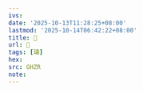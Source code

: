 ```yaml
---
ivs:
date: '2025-10-13T11:28:25+08:00'
lastmod: '2025-10-14T06:42:22+08:00'
title: 󰜼
url: 󰜼
tags: [璛]
hex: 
src: GHZR
note:
---
```


